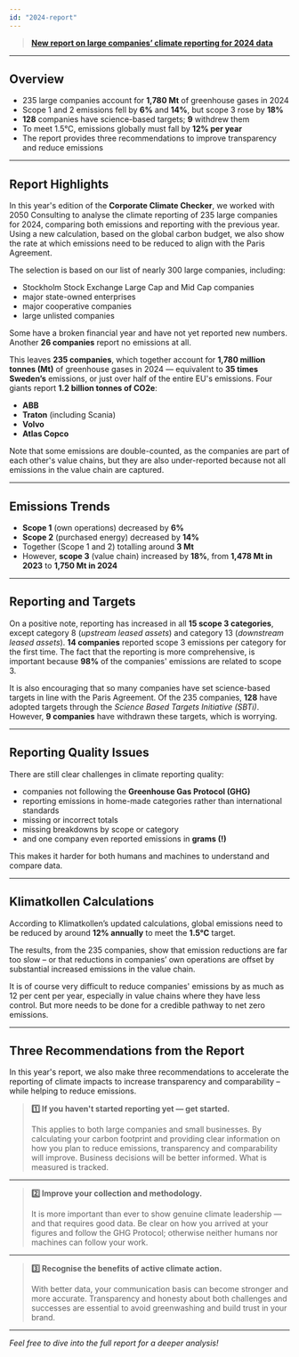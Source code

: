 ```yaml
---
id: "2024-report"
---
```


> **[New report on large companies’ climate reporting for 2024 data](/reports/2025-06-23_Bolagsklimatkollen.pdf)**  
>  

---

## Overview

- 235 large companies account for **1,780 Mt** of greenhouse gases in 2024  
- Scope 1 and 2 emissions fell by **6%** and **14%**, but scope 3 rose by **18%**  
- **128** companies have science-based targets; **9** withdrew them  
- To meet 1.5°C, emissions globally must fall by **12% per year**  
- The report provides three recommendations to improve transparency and reduce emissions

---

## Report Highlights

In this year's edition of the **Corporate Climate Checker**, we worked with 2050 Consulting to analyse the climate reporting of 235 large companies for 2024, comparing both emissions and reporting with the previous year. Using a new calculation, based on the global carbon budget, we also show the rate at which emissions need to be reduced to align with the Paris Agreement.

The selection is based on our list of nearly 300 large companies, including:  

- Stockholm Stock Exchange Large Cap and Mid Cap companies
- major state-owned enterprises  
- major cooperative companies  
- large unlisted companies

Some have a broken financial year and have not yet reported new numbers. Another **26 companies** report no emissions at all.

This leaves **235 companies**, which together account for **1,780 million tonnes (Mt)** of greenhouse gases in 2024 — equivalent to **35 times Sweden’s** emissions, or just over half of the entire EU's emissions. Four giants report **1.2 billion tonnes of CO2e**:  

- **ABB**  
- **Traton** (including Scania)  
- **Volvo**  
- **Atlas Copco**

Note that some emissions are double-counted, as the companies are part of each other's value chains, but they are also under-reported because not all emissions in the value chain are captured.

---

## Emissions Trends

- **Scope 1** (own operations) decreased by **6%**  
- **Scope 2** (purchased energy) decreased by **14%**  
- Together (Scope 1 and 2) totalling around **3 Mt** 
- However, **scope 3** (value chain) increased by **18%**, from **1,478 Mt in 2023** to **1,750 Mt in 2024**

---

## Reporting and Targets

On a positive note, reporting has increased in all **15 scope 3 categories**, except category 8 (*upstream leased assets*) and category 13 (*downstream leased assets*). **14 companies** reported scope 3 emissions per category for the first time. The fact that the reporting is more comprehensive, is important because **98%** of the companies' emissions are related to scope 3.

It is also encouraging that so many companies have set science-based targets in line with the Paris Agreement. Of the 235 companies, **128** have adopted targets through the *Science Based Targets Initiative (SBTi)*. However, **9 companies** have withdrawn these targets, which is worrying.

---

## Reporting Quality Issues

There are still clear challenges in climate reporting quality:  

- companies not following the **Greenhouse Gas Protocol (GHG)**  
- reporting emissions in home-made categories rather than international standards  
- missing or incorrect totals  
- missing breakdowns by scope or category  
- and one company even reported emissions in **grams (!)**

This makes it harder for both humans and machines to understand and compare data.

---

## Klimatkollen Calculations

According to Klimatkollen’s updated calculations, global emissions need to be reduced by around **12% annually** to meet the **1.5°C** target.

The results, from the 235 companies, show that emission reductions are far too slow – or that reductions in companies’ own operations are offset by substantial increased emissions in the value chain. 

It is of course very difficult to reduce companies' emissions by as much as 12 per cent per year, especially in value chains where they have less control. But more needs to be done for a credible pathway to net zero emissions.


---

## Three Recommendations from the Report

In this year's report, we also make three recommendations to accelerate the reporting of climate impacts to increase transparency and comparability – while helping to reduce emissions.

> **1️⃣ If you haven't started reporting yet — get started.**  
>  
> This applies to both large companies and small businesses. By calculating your carbon footprint and providing clear information on how you plan to reduce emissions, transparency and comparability will improve. Business decisions will be better informed. What is measured is tracked.

---

> **2️⃣ Improve your collection and methodology.**  
>  
> It is more important than ever to show genuine climate leadership — and that requires good data. Be clear on how you arrived at your figures and follow the GHG Protocol; otherwise neither humans nor machines can follow your work.

---

> **3️⃣ Recognise the benefits of active climate action.**  
>  
> With better data, your communication basis can become stronger and more accurate. Transparency and honesty about both challenges and successes are essential to avoid greenwashing and build trust in your brand.

---

*Feel free to dive into the full report for a deeper analysis!*